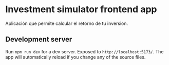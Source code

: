 # Investment simulator frontend app

Aplicación que permite calcular el retorno de tu inversion.


## Development server

Run `npm run dev` for a dev server. Exposed to `http://localhost:5173/`. The app will automatically reload if you change any of the source files.
